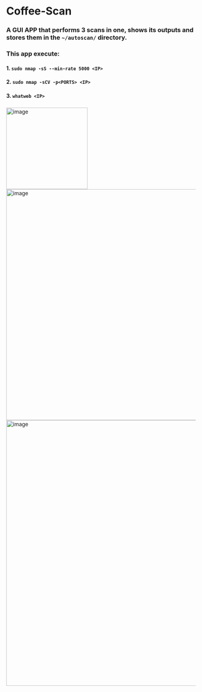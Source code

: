 # Coffee-Scan
### A GUI APP that performs 3 scans in one, shows its outputs and stores them in the ``~/autoscan/`` directory.
### This app execute:

#### **1.** ``sudo nmap -sS --min-rate 5000 <IP>``

#### **2.** ``sudo nmap -sCV -p<PORTS> <IP>``

#### **3.** ``whatweb <IP>``

#####
<img width="216" alt="image" src="https://github.com/4g4x0r/Coffee-Scan/assets/106092515/61bbdc4d-1f52-48d7-b4b3-1cf776ef3be6">

<img width="612" alt="image" src="https://github.com/4g4x0r/Coffee-Scan/assets/106092515/b589368c-466a-400d-b6c8-2cd40ea3f2cd">

<img width="704" alt="image" src="https://github.com/4g4x0r/Coffee-Scan/assets/106092515/19d09bd4-8ff2-4e50-93da-45ef5ef65e8a">
